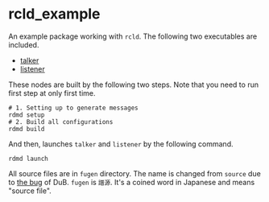 # rcld_example

An example package working with `rcld`. The following two executables are included.

- [talker](fugen/talker/app.d)
- [listener](fugen/listener/app.d)

These nodes are built by the following two steps. Note that you need to run first step at only first time.

```shell
# 1. Setting up to generate messages
rdmd setup
# 2. Build all configurations
rdmd build
```

And then, launches `talker` and `listener` by the following command.

```shell
rdmd launch
```

All source files are in `fugen` directory. The name is changed from `source` due to [the bug](https://github.com/dlang/dub/issues/1913) of DuB. `fugen` is `譜源`. It's a coined word in Japanese and means "source file".
